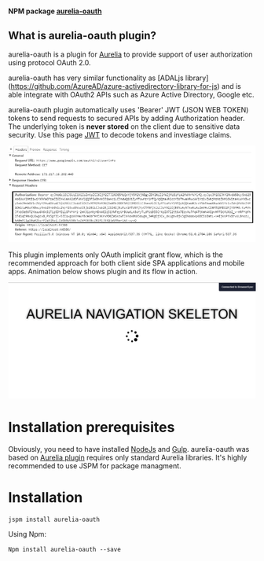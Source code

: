 
#### NPM package [aurelia-oauth](https://www.npmjs.com/package/aurelia-oauth)

## What is aurelia-oauth plugin?
aurelia-oauth is a plugin for [Aurelia](http://aurelia.io/) to provide support of user authorization using protocol OAuth 2.0. 

aurelia-oauth has very similar functionality as [ADALjs library] (https://github.com/AzureAD/azure-activedirectory-library-for-js) and is able integrate with OAuth2 APIs such as Azure Active Directory, Google etc.

aurelia-oauth plugin automatically uses 'Bearer' JWT (JSON WEB TOKEN) tokens to send requests to secured APIs by adding Authorization header. The underlying token is **never stored** on the client due to sensitive data security. Use this page [JWT](https://jwt.io/) to decode tokens and investiage claims.   

![Authentication header](./pictures/jwt_token.png)

This plugin implements only OAuth implicit grant flow, which is the recommended approach for both client side SPA applications and mobile apps. Animation below shows plugin and its flow in action.

![OAuth Implicit Grant Flow](./pictures/oauth_flow.gif)

# Installation prerequisites
Obviously, you need to have installed [NodeJs](https://nodejs.org/) and [Gulp](http://gulpjs.com/). aurelia-oauth was based on [Aurelia plugin](https://github.com/aurelia/skeleton-plugin) requires only standard Aurelia libraries. It's highly recommended to use JSPM for package managment.

# Installation
```
jspm install aurelia-oauth
```
Using Npm:
```
Npm install aurelia-oauth --save
```